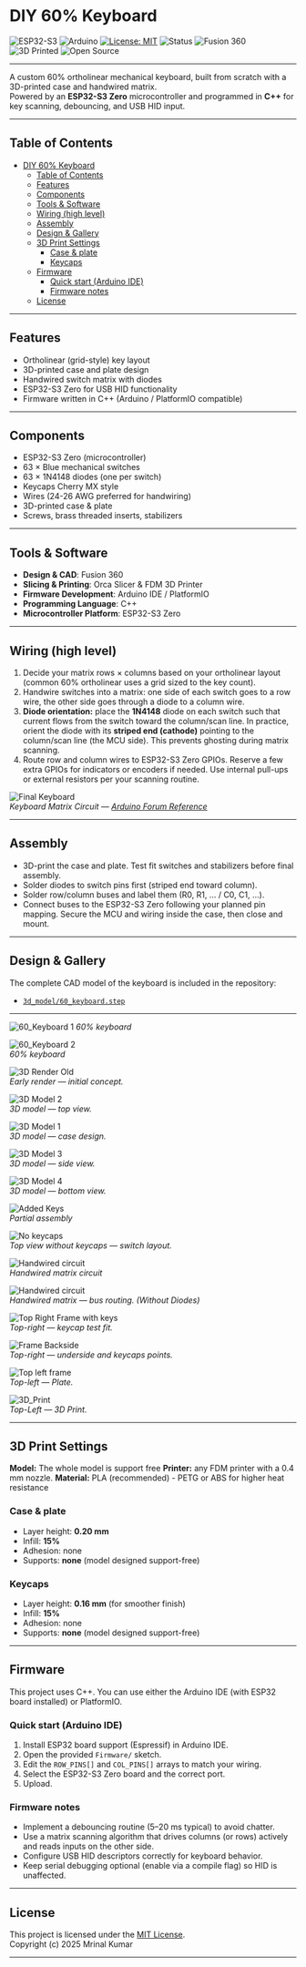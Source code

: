 # DIY 60% Keyboard

![ESP32-S3](https://img.shields.io/badge/MCU-ESP32--S3-blue?logo=espressif)
![Arduino](https://img.shields.io/badge/IDE-Arduino-blue?logo=arduino)
[![License: MIT](https://img.shields.io/badge/License-MIT-green)](./LICENSE)
![Status](https://img.shields.io/badge/Status-Completed-brightgreen)
![Fusion 360](https://img.shields.io/badge/CAD-Fusion%20360-orange?logo=autodesk)  
![3D Printed](https://img.shields.io/badge/Case-3D%20Printed-purple)
![Open Source](https://img.shields.io/badge/Open%20Source-❤-ff69b4)

---

A custom 60% ortholinear mechanical keyboard, built from scratch with a 3D-printed case and handwired matrix.  
Powered by an **ESP32-S3 Zero** microcontroller and programmed in **C++** for key scanning, debouncing, and USB HID input.

---

## Table of Contents

- [DIY 60% Keyboard](#diy-60-keyboard)
  - [Table of Contents](#table-of-contents)
  - [Features](#features)
  - [Components](#components)
  - [Tools \& Software](#tools--software)
  - [Wiring (high level)](#wiring-high-level)
  - [Assembly](#assembly)
  - [Design \& Gallery](#design--gallery)
  - [3D Print Settings](#3d-print-settings)
    - [Case \& plate](#case--plate)
    - [Keycaps](#keycaps)
  - [Firmware](#firmware)
    - [Quick start (Arduino IDE)](#quick-start-arduino-ide)
    - [Firmware notes](#firmware-notes)
  - [License](#license)

---

## Features

- Ortholinear (grid-style) key layout  
- 3D-printed case and plate design  
- Handwired switch matrix with diodes  
- ESP32-S3 Zero for USB HID functionality  
- Firmware written in C++ (Arduino / PlatformIO compatible)

---

## Components

- ESP32-S3 Zero (microcontroller)  
- 63 × Blue mechanical switches
- 63 × 1N4148 diodes (one per switch)  
- Keycaps Cherry MX style
- Wires (24-26 AWG preferred for handwiring)  
- 3D-printed case & plate  
- Screws, brass threaded inserts, stabilizers

---

## Tools & Software

- **Design & CAD**: Fusion 360
- **Slicing & Printing**: Orca Slicer & FDM 3D Printer
- **Firmware Development**: Arduino IDE / PlatformIO  
- **Programming Language**: C++  
- **Microcontroller Platform**: ESP32-S3 Zero  

---

## Wiring (high level)

1. Decide your matrix rows × columns based on your ortholinear layout (common 60% ortholinear uses a grid sized to the key count).  
2. Handwire switches into a matrix: one side of each switch goes to a row wire, the other side goes through a diode to a column wire.  
3. **Diode orientation:** place the **1N4148** diode on each switch such that current flows from the switch toward the column/scan line. In practice, orient the diode with its **striped end (cathode)** pointing to the column/scan line (the MCU side). This prevents ghosting during matrix scanning.  
4. Route row and column wires to ESP32-S3 Zero GPIOs. Reserve a few extra GPIOs for indicators or encoders if needed. Use internal pull-ups or external resistors per your scanning routine.

![Final Keyboard](/images/Keyboard_Matrix_Circuit.png)  
*Keyboard Matrix Circuit — [Arduino Forum Reference](https://forum.arduino.cc/t/what-is-the-actual-circuitry-of-a-keypad-and-the-switch/1046828)*

---

## Assembly

- 3D-print the case and plate. Test fit switches and stabilizers before final assembly.  
- Solder diodes to switch pins first (striped end toward column).
- Solder row/column buses and label them (R0, R1, ... / C0, C1, ...).  
- Connect buses to the ESP32-S3 Zero following your planned pin mapping. Secure the MCU and wiring inside the case, then close and mount.

---

## Design & Gallery

The complete CAD model of the keyboard is included in the repository:  

- [`3d_model/60_keyboard.step`](./3D_Model/60_Keyboard.step)

---

![60_Keyboard 1](/images/60_Keyboard.jpeg)
*60% keyboard*

![60_Keyboard 2](/images/60_Keyboard_2.jpeg)  
*60% keyboard*

![3D Render Old](/images/3D_Render_Old.jpeg)  
*Early render — initial concept.*

![3D Model 2](/images/3D_Model_2.png)  
*3D model — top view.*

![3D Model 1](/images/3D_Model_1.png)  
*3D model — case design.*

![3D Model 3](/images/3D_Model_3.jpeg)  
*3D model — side view.*

![3D Model 4](/images/3D_Model_4.jpeg)  
*3D model — bottom view.*

![Added Keys](/images/Added_Keys.png)  
*Partial assembly*

![No keycaps](/images/No_keycaps.png)  
*Top view without keycaps — switch layout.*

![Handwired circuit](/images/Circuit.jpg)  
*Handwired matrix circuit*

![Handwired circuit](/images/Handwired_circuit.png)  
*Handwired matrix — bus routing. (Without Diodes)*

![Top Right Frame with keys](/images/Top_Right_Frame_with_keys.png)  
*Top-right — keycap test fit.*

![Frame Backside](/images/Frame_Backside.png)  
*Top-right — underside and keycaps points.*

![Top left frame](/images/Top_left_frame.png)  
*Top-left — Plate.*

![3D_Print](/images/3D_Print.png)  
*Top-Left — 3D Print.*

---

## 3D Print Settings

**Model:** The whole model is support free
**Printer:** any FDM printer with a 0.4 mm nozzle.
**Material:** PLA (recommended) - PETG or ABS for higher heat resistance

### Case & plate

- Layer height: **0.20 mm**
- Infill: **15%**
- Adhesion: none
- Supports: **none** (model designed support-free)  

### Keycaps

- Layer height: **0.16 mm** (for smoother finish)  
- Infill: **15%**
- Adhesion: none
- Supports: **none** (model designed support-free)  

---

## Firmware

This project uses C++. You can use either the Arduino IDE (with ESP32 board installed) or PlatformIO.

### Quick start (Arduino IDE)

1. Install ESP32 board support (Espressif) in Arduino IDE.  
2. Open the provided `Firmware/` sketch.  
3. Edit the `ROW_PINS[]` and `COL_PINS[]` arrays to match your wiring.  
4. Select the ESP32-S3 Zero board and the correct port.  
5. Upload.

### Firmware notes

- Implement a debouncing routine (5–20 ms typical) to avoid chatter.  
- Use a matrix scanning algorithm that drives columns (or rows) actively and reads inputs on the other side.  
- Configure USB HID descriptors correctly for keyboard behavior.  
- Keep serial debugging optional (enable via a compile flag) so HID is unaffected.

---

## License

This project is licensed under the [MIT License](./license).  
Copyright (c) 2025 Mrinal Kumar

---
